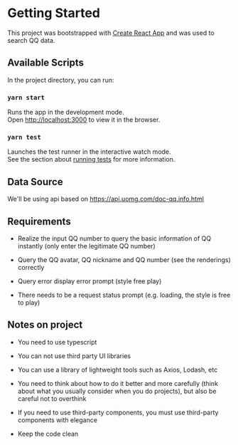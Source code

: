 # Getting Started

This project was bootstrapped with [Create React App](https://github.com/facebook/create-react-app) and was used to search QQ data.

## Available Scripts

In the project directory, you can run:

### `yarn start`

Runs the app in the development mode.\
Open [http://localhost:3000](http://localhost:3000) to view it in the browser.

### `yarn test`

Launches the test runner in the interactive watch mode.\
See the section about [running tests](https://facebook.github.io/create-react-app/docs/running-tests) for more information.

## Data Source

We'll be using api based on https://api.uomg.com/doc-qq.info.html

## Requirements

- Realize the input QQ number to query the basic information of QQ instantly (only enter the legitimate QQ number)

- Query the QQ avatar, QQ nickname and QQ number (see the renderings) correctly

- Query error display error prompt (style free play)

- There needs to be a request status prompt (e.g. loading, the style is free to play)


## Notes on project

- You need to use typescript

- You can not use third party UI libraries

- You can use a library of lightweight tools such as Axios, Lodash, etc

- You need to think about how to do it better and more carefully (think about what you usually consider when you do projects), but also be careful not to overthink

- If you need to use third-party components, you must use third-party components with elegance

- Keep the code clean
